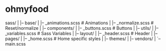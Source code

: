 # ohmyfood

sass/
|
|– base/
|   |– _animations.scss         # Animations
|   |– _normalize.scss          # Reset/normalize
|
|– components/
|   |– _buttons.scss      # Buttons
|
|– utils/
|   |– _variables.scss    # Sass Variables
|
|– layout/
|   |– _header.scss       # Header
|
|– pages/
|   |– _home.scss         # Home specific styles
|
|– themes/
|
|– vendors/
|
`– main.scss  

